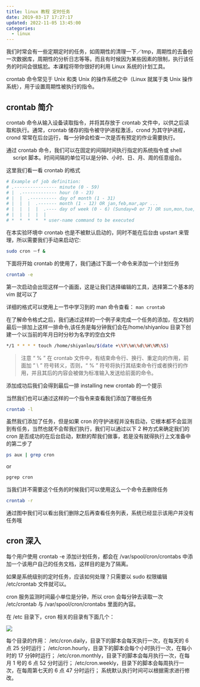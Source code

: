 ```yaml
---
title: linux 教程 定时任务
date: 2019-03-17 17:27:17
updated: 2022-11-05 13:45:00
categories:
  - linux
---
```


我们时常会有一些定期定时的任务，如周期性的清理一下／tmp，周期性的去备份一次数据库，周期性的分析日志等等。而且有时候因为某些因素的限制，执行该任务的时间会很尴尬。本课程将带你很好的利用 Linux 系统的计划工具。

crontab 命令常见于 Unix 和类 Unix 的操作系统之中（Linux 就属于类 Unix 操作系统），用于设置周期性被执行的指令。

## crontab 简介

crontab 命令从输入设备读取指令，并将其存放于 crontab 文件中，以供之后读取和执行。通常，crontab 储存的指令被守护进程激活，crond 为其守护进程，crond 常常在后台运行，每一分钟会检查一次是否有预定的作业需要执行。

通过 crontab 命令，我们可以在固定的间隔时间执行指定的系统指令或 shell 　 script 脚本。时间间隔的单位可以是分钟、小时、日、月、周的任意组合。

这里我们看一看 crontab 的格式

```sh
# Example of job definition:
# .---------------- minute (0 - 59)
# |  .------------- hour (0 - 23)
# |  |  .---------- day of month (1 - 31)
# |  |  |  .------- month (1 - 12) OR jan,feb,mar,apr ...
# |  |  |  |  .---- day of week (0 - 6) (Sunday=0 or 7) OR sun,mon,tue,wed,thu,fri,sat
# |  |  |  |  |
# *  *  *  *  * user-name command to be executed
```

在本实验环境中 crontab 也是不被默认启动的，同时不能在后台由 upstart 来管理，所以需要我们手动来启动它:

```sh
sudo cron －f &
```

下面将开始 crontab 的使用了，我们通过下面一个命令来添加一个计划任务

```sh
crontab -e
```

第一次启动会出现这样一个画面，这是让我们选择编辑的工具，选择第二个基本的 vim 就可以了

详细的格式可以使用上一节中学习到的 man 命令查看：
`man crontab`

在了解命令格式之后，我们通过这样的一个例子来完成一个任务的添加，在文档的最后一排加上这样一排命令,该任务是每分钟我们会在/home/shiyanlou 目录下创建一个以当前的年月日时分秒为名字的空白文件

```sh
*/1 * * * * touch /home/shiyanlou/$(date +\%Y\%m\%d\%H\%M\%S)
```

> 注意 “ % ” 在 crontab 文件中，有结束命令行、换行、重定向的作用，前面加 ” \ ” 符号转义，否则，“ % ” 符号将执行其结束命令行或者换行的作用，并且其后的内容会被做为标准输入发送给前面的命令。

添加成功后我们会得到最后一排 installing new crontab 的一个提示

当然我们也可以通过这样的一个指令来查看我们添加了哪些任务

```sh
crontab -l
```

虽然我们添加了任务，但是如果 cron 的守护进程并没有启动，它根本都不会监测到有任务，当然也就不会帮我们执行，我们可以通过以下 2 种方式来确定我们的 cron 是否成功的在后台启动，默默的帮我们做事，若是没有就得执行上文准备中的第二步了

```sh
ps aux | grep cron
```

or

```sh
pgrep cron
```

当我们并不需要这个任务的时候我们可以使用这么一个命令去删除任务

```sh
crontab -r
```

通过图中我们可以看出我们删除之后再查看任务列表，系统已经显示该用户并没有任务哦

## cron 深入

每个用户使用 crontab -e 添加计划任务，都会在 /var/spool/cron/crontabs 中添加一个该用户自己的任务文档，这样目的是为了隔离。

如果是系统级别的定时任务，应该如何处理？只需要以 sudo 权限编辑 /etc/crontab 文件就可以。

cron 服务监测时间最小单位是分钟，所以 cron 会每分钟去读取一次 /etc/crontab 与 /var/spool/cron/crontabs 里面的內容。

在 /etc 目录下，cron 相关的目录有下面几个：

![](https://upload-images.jianshu.io/upload_images/1662509-3a1a65a5d729c645.png?imageMogr2/auto-orient/strip%7CimageView2/2/w/1240)

每个目录的作用：
/etc/cron.daily，目录下的脚本会每天执行一次，在每天的 6 点 25 分时运行；
/etc/cron.hourly，目录下的脚本会每个小时执行一次，在每小时的 17 分钟时运行；
/etc/cron.monthly，目录下的脚本会每月执行一次，在每月 1 号的 6 点 52 分时运行；
/etc/cron.weekly，目录下的脚本会每周执行一次，在每周第七天的 6 点 47 分时运行；
系统默认执行时间可以根据需求进行修改。
